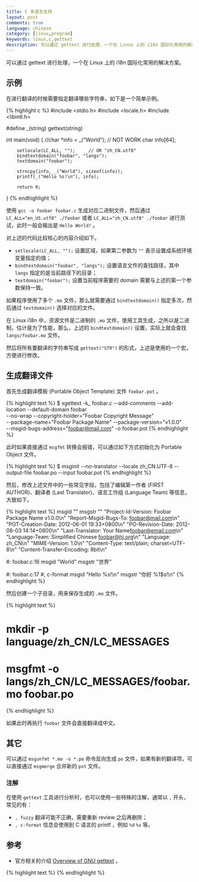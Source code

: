 ```yaml
---
title: C 多语言支持
layout: post
comments: true
language: chinese
category: [linux,program]
keywords: linux,c,gettext
description: 可以通过 gettext 进行处理，一个在 Linux 上的 i18n 国际化常用的解决方案。	
---
```


可以通过 gettext 进行处理，一个在 Linux 上的 i18n 国际化常用的解决方案。	

<!-- more -->

## 示例

在进行翻译的时候需要指定翻译哪些字符串，如下是一个简单示例。

{% highlight c %}
#include <stdio.h>
#include <locale.h>
#include <libintl.h>

#define _(string) gettext(string)

int main(void)
{
        //char *info = _("World"); // NOT WORK
        char info[64];

        setlocale(LC_ALL, "");     // OR "zh_CN.utf8"
        bindtextdomain("foobar", "langs");
        textdomain("foobar");

        strncpy(info, _("World"), sizeof(info));
        printf(_("Hello %s!\n"), info);

        return 0;
}
{% endhighlight %}

使用 `gcc -o foobar foobar.c` 生成对应二进制文件，然后通过 `LC_ALL="en_US.utf8" ./foobar` 或者 `LC_ALL="zh_CN.utf8" ./foobar` 进行测试，此时一般会输出是 `Hello World!` 。

对上述的代码比较核心的内容介绍如下。

* `setlocale(LC_ALL, "");` 设置区域，如果第二参数为 `""` 表示设置成系统环境变量指定的值；
* `bindtextdomain("foobar", "langs");` 设置语言文件的查找路径，其中 `langs` 指定的是当前路径下的目录；
* `textdomain("foobar");` 设置当前程序需要的 domain 需要与上述的第一个参数保持一致。

如果程序使用了多个 `.mo` 文件，那么就需要通过 `bindtextdomain()` 指定多次，然后通过 `textdomain()` 选择对应的文件。

在 Linux i18n 中，资源文件是二进制的 `.mo` 文件，使用工具生成，之所以是二进制，估计是为了性能，那么，上述的 `bindtextdomain()` 设置，实际上就会查找 `langs/foobar.mo` 文件。

然后将所有要翻译的字符串写成 `gettext("STR")` 的形式，上述是使用的一个宏，方便进行修改。

## 生成翻译文件

首先生成翻译模板 (Portable Object Template) 文件 `foobar.pot` 。

{% highlight text %}
$ xgettext -k_ foobar.c --add-comments --add-location --default-domain foobar \
        --no-wrap --copyright-holder="Foobar Copyright Message"               \
        --package-name="Foobar Package Name" --package-version="v1.0.0"       \
        --msgid-bugs-address="foobar@mail.com" -o foobar.pot
{% endhighlight %}

此时如果直接通过 `msgfmt` 转换会报错，可以通过如下方式初始化为 Portable Object 文件。

{% highlight text %}
$ msginit --no-translator --locale zh_CN.UTF-8 --output-file foobar.po --input foobar.pot
{% endhighlight %}

然后，修改上述文件中的一些常见字段，包括了编辑第一作者 (FIRST AUTHOR)、翻译者 (Last Translator)、语言工作组 (Language Team) 等信息，大致如下。

{% highlight text %}
msgid ""
msgstr ""
"Project-Id-Version: Foobar Package Name v1.0.0\n"
"Report-Msgid-Bugs-To: foobar@mail.com\n"
"POT-Creation-Date: 2012-06-01 19:33+0800\n"
"PO-Revision-Date: 2012-08-03 14:14+0800\n"
"Last-Translator: Your Name<foobar@email.com>\n"
"Language-Team: Simplified Chinese <foobar@hi.org>\n"
"Language: zh_CN\n"
"MIME-Version: 1.0\n"
"Content-Type: text/plain; charset=UTF-8\n"
"Content-Transfer-Encoding: 8bit\n"

#: foobar.c:16
msgid "World"
msgstr "世界"

#: foobar.c:17
#, c-format
msgid "Hello %s!\n"
msgstr "你好 %1$s!\n"
{% endhighlight %}

然后创建一个子目录，用来保存生成的 `.mo` 文件。

{% highlight text %}
# mkdir -p language/zh_CN/LC_MESSAGES
# msgfmt -o langs/zh_CN/LC_MESSAGES/foobar.mo foobar.po
{% endhighlight %}

如果此时再执行 `foobar` 文件会直接翻译成中文。

## 其它

可以通过 `msgunfmt *.mo -o *.po` 命令反向生成 `po` 文件，如果有新的翻译项，可以直接通过 `msgmerge` 合并新的 `pot` 文件。

<!--
msgmerge messages.pot zh_CN.po -o zh_CN2.po
-->

### 注解

在使用 `gettext` 工具进行分析时，也可以使用一些特殊的注解，通常以 `,` 开头，常见的有：

* `, fuzzy` 翻译可能不正确，需要重新 review 之后再删除；
* `, c-format` 信息会使用到 C 语言的 printf ，例如 `%d` `%s` 等。

## 参考

* 官方相关的介绍 [Overview of GNU gettext](https://www.gnu.org/software/gettext/manual/html_node/Overview.html) 。

<!--
https://upload.wikimedia.org/wikipedia/commons/6/6b/Gettext.svg
GNU gettext工具简介
https://www.atjiang.com/gnu-gettext-intro/
http://wen00072.github.io/blog/2014/05/30/study-on-gettext/
-->



{% highlight text %}
{% endhighlight %}
